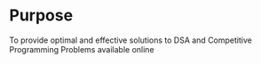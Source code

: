 # Purpose

To provide optimal and effective solutions to DSA and Competitive Programming Problems available online
